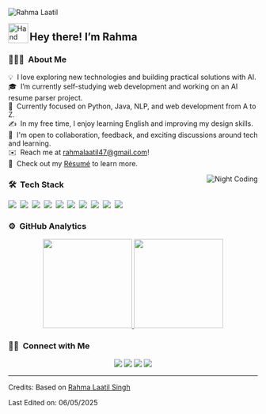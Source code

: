 <p><img src="https://raw.githubusercontent.com/rahmalaatil/rahmalaatil/master/assets/Rahma%20Laatil%20Banner.jpg" alt="Rahma Laatil"></p>

<p><img alt="Hand Wave" src="./assets/Hand%20Wave.gif" width="40" align="left"></p>
<h2>Hey there! I’m Rahma</h2>

<h3 id="-about-me">👩🏻‍💻 &nbsp;About Me</h3>
<p>💡 &nbsp;I love exploring new technologies and building practical solutions with AI.<br>
🎓 &nbsp;I’m currently self-studying web development and working on an AI resume parser project.<br>
🌱 &nbsp;Currently focused on Python, Java, NLP, and web development from A to Z.<br>
✍️ &nbsp;In my free time, I enjoy learning English and improving my design skills.<br>
💬 &nbsp;I'm open to collaboration, feedback, and exciting discussions around tech and learning.<br>
✉️ &nbsp;Reach me at <a href="mailto:rahmalaatil47@gmail.com">rahmalaatil47@gmail.com</a>!<br>
📄 &nbsp;Check out my <a href="https://rahmalaatil.github.io/resume">Résumé</a> to learn more.</p>

<img alt="Night Coding" src="https://raw.githubusercontent.com/rahmalaatil/rahmalaatil/master/assets/Night-Coding.gif" align="right">

<h3 id="-tech-stack">🛠 &nbsp;Tech Stack</h3>
<p>
<img src="https://img.shields.io/badge/-Python-05122A?style=flat&logo=python">&nbsp;
<img src="https://img.shields.io/badge/-JavaScript-05122A?style=flat&logo=javascript">&nbsp;
<img src="https://img.shields.io/badge/-HTML-05122A?style=flat&logo=HTML5">&nbsp;
<img src="https://img.shields.io/badge/-CSS-05122A?style=flat&logo=CSS3&logoColor=1572B6">&nbsp;
<img src="https://img.shields.io/badge/-Git-05122A?style=flat&logo=git">&nbsp;
<img src="https://img.shields.io/badge/-GitHub-05122A?style=flat&logo=github">&nbsp;
<img src="https://img.shields.io/badge/-Visual%20Studio%20Code-05122A?style=flat&logo=visual-studio-code&logoColor=007ACC">&nbsp;
<img src="https://img.shields.io/badge/-Flask-05122A?style=flat&logo=flask">&nbsp;
<img src="https://img.shields.io/badge/-Bootstrap-05122A?style=flat&logo=bootstrap&logoColor=563D7C">&nbsp;
<img src="https://img.shields.io/badge/-Markdown-05122A?style=flat&logo=markdown">&nbsp;
</p>

<h3 id="️-github-analytics">⚙️ &nbsp;GitHub Analytics</h3>
<p align="center">
<a href="https://github.com/rahmalaatil">
  <img height="180em" src="https://github-readme-stats-eight-theta.vercel.app/api?username=rahmalaatil&show_icons=true&theme=algolia&include_all_commits=true&count_private=true">
  <img height="180em" src="https://github-readme-stats-eight-theta.vercel.app/api/top-langs/?username=rahmalaatil&layout=compact&langs_count=8&theme=algolia">
</a>
</p>

<h3 id="-connect-with-me">🤝🏻 &nbsp;Connect with Me</h3>
<p align="center">
<a href="https://rahmalaatil.github.io"><img src="https://img.shields.io/badge/-rahmalaatil.github.io-3423A6?style=flat&logo=Google-Chrome&logoColor=white"></a>
<a href="https://linkedin.com/in/rahmalaatil"><img src="https://img.shields.io/badge/-Rahma%20Laatil-0077B5?style=flat&logo=Linkedin&logoColor=white"></a>
<a href="mailto:rahmalaatil47@gmail.com"><img src="https://img.shields.io/badge/-rahmalaatil47@gmail.com-D14836?style=flat&logo=Gmail&logoColor=white"></a>
<a href="https://instagram.com/rahma.laatil"><img src="https://img.shields.io/badge/-@rahma.laatil-E4405F?style=flat&logo=Instagram&logoColor=white"></a>
</p>

<hr>
<p>Credits: Based on <a href="https://github.com/AVS1508">Rahma Laatil Singh</a></p>
<p>Last Edited on: 06/05/2025</p>

